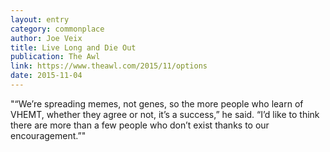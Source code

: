 ```yaml
---
layout: entry
category: commonplace
author: Joe Veix
title: Live Long and Die Out
publication: The Awl
link: https://www.theawl.com/2015/11/options
date: 2015-11-04
---
```


"“We’re spreading memes, not genes, so the more people who learn of VHEMT, whether they agree or not, it’s a success,” he said. “I’d like to think there are more than a few people who don’t exist thanks to our encouragement.”"
